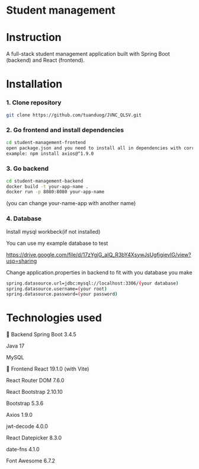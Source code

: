 # Student management
# Instruction
A full-stack student management application built with Spring Boot (backend) and React (frontend).
# Installation
### 1. Clone repository
```bash
git clone https://github.com/tuanduog/JVNC_QLSV.git
```
### 2. Go frontend and install dependencies
```bash
cd student-management-frontend
open package.json and you need to install all in dependencies with correct version
example: npm install axios@^1.9.0
```
### 3. Go backend
```bash
cd student-management-backend
docker build -t your-app-name .
docker run -p 8080:8080 your-app-name
```
(you can change your-name-app with another name)
### 4. Database
Install mysql workbeck(if not installed) 

You can use my example database to test 

https://drive.google.com/file/d/17zYgjG_aIQ_R3bY4XsywJsUgfjgievlG/view?usp=sharing

Change application.properties in backend to fit with you database you make
```bash
spring.datasource.url=jdbc:mysql://localhost:3306/(your database)
spring.datasource.username=(your root)
spring.datasource.password=(your password)
```
# Technologies used
🔹 Backend
Spring Boot 3.4.5

Java 17

MySQL

🔹 Frontend
React 19.1.0 (with Vite)

React Router DOM 7.6.0

React Bootstrap 2.10.10

Bootstrap 5.3.6

Axios 1.9.0

jwt-decode 4.0.0

React Datepicker 8.3.0

date-fns 4.1.0

Font Awesome 6.7.2



